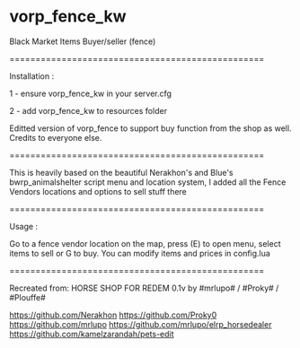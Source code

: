 # vorp_fence_kw
Black Market Items Buyer/seller (fence)

=================================================

Installation :

1 - ensure vorp_fence_kw in your server.cfg

2 - add vorp_fence_kw to resources folder

Editted version of vorp_fence to support buy function from the shop as well. Credits to everyone else.

=================================================

This is heavily based on the beautiful Nerakhon's and Blue's bwrp_animalshelter script menu and location system, I added all the Fence Vendors locations and options to sell stuff there

=================================================

Usage :

Go to a fence vendor location on the map, press (E) to open menu, select items to sell or G to buy.
You can modify items and prices in config.lua

=================================================

Recreated from: HORSE SHOP FOR REDEM 0.1v by #mrlupo# / #Proky# / #Plouffe#

https://github.com/Nerakhon
https://github.com/Proky0
https://github.com/mrlupo
https://github.com/mrlupo/elrp_horsedealer
https://github.com/kamelzarandah/pets-edit
